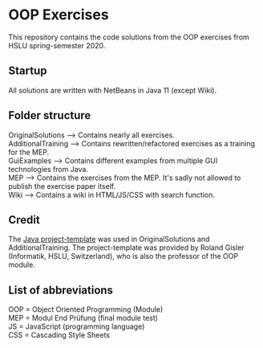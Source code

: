 # OOP Exercises
This repository contains the code solutions from the OOP exercises from HSLU spring-semester 2020.

## Startup

All solutions are written with NetBeans in Java 11 (except Wiki).

## Folder structure

OriginalSolutions   --> Contains nearly all exercises.<br/>
AdditionalTraining  --> Contains rewritten/refactored exercises as a training for the MEP.<br/>
GuiExamples         --> Contains different examples from multiple GUI technologies from Java.<br/>
MEP                 --> Contains the exercises from the MEP. It's sadly not allowed to publish the exercise paper itself.<br/>
Wiki                --> Contains a wiki in HTML/JS/CSS with search function.<br/>

## Credit

The [Java project-template](https://github.com/rgisler/hslu_maven_template) was used in OriginalSolutions and AdditionalTraining. 
The project-template was provided by Roland Gisler (Informatik, HSLU, Switzerland), who is also the professor of the OOP module.

## List of abbreviations

OOP = Object Oriented Programming (Module)<br/>
MEP = Modul End Prüfung (final module test)<br/>
JS = JavaScript (programming language)<br/>
CSS = Cascading Style Sheets<br/>
